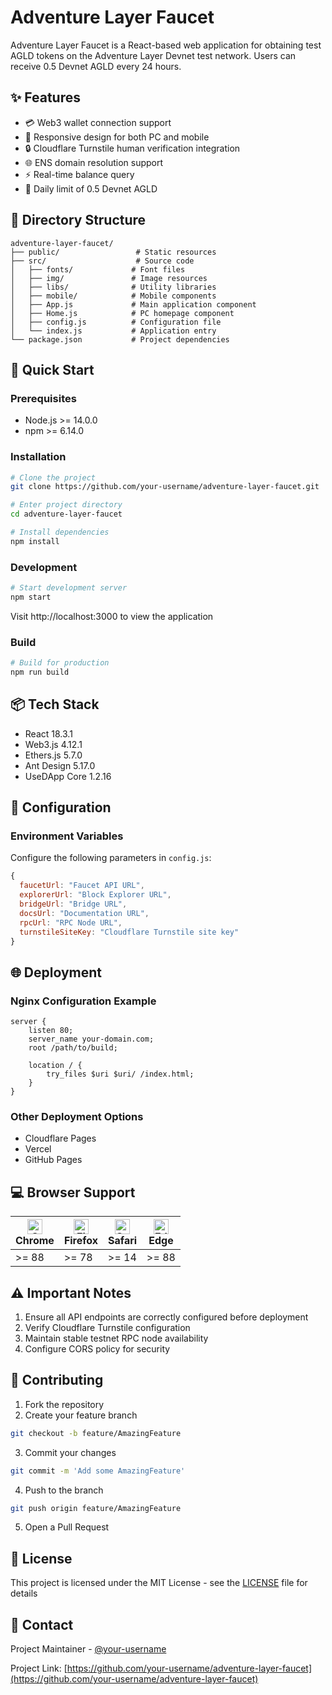 # Adventure Layer Faucet

Adventure Layer Faucet is a React-based web application for obtaining test AGLD tokens on the Adventure Layer Devnet test network. Users can receive 0.5 Devnet AGLD every 24 hours.

## ✨ Features

- 💳 Web3 wallet connection support
- 📱 Responsive design for both PC and mobile
- 🔒 Cloudflare Turnstile human verification integration
- 🌐 ENS domain resolution support
- ⚡ Real-time balance query
- 🎯 Daily limit of 0.5 Devnet AGLD

## 📁 Directory Structure

```
adventure-layer-faucet/
├── public/                 # Static resources
├── src/                    # Source code
│   ├── fonts/             # Font files
│   ├── img/               # Image resources
│   ├── libs/              # Utility libraries
│   ├── mobile/            # Mobile components
│   ├── App.js             # Main application component
│   ├── Home.js            # PC homepage component
│   ├── config.js          # Configuration file
│   └── index.js           # Application entry
└── package.json           # Project dependencies
```

## 🚀 Quick Start

### Prerequisites

- Node.js >= 14.0.0
- npm >= 6.14.0

### Installation

```bash
# Clone the project
git clone https://github.com/your-username/adventure-layer-faucet.git

# Enter project directory
cd adventure-layer-faucet

# Install dependencies
npm install
```

### Development

```bash
# Start development server
npm start
```

Visit http://localhost:3000 to view the application

### Build

```bash
# Build for production
npm run build
```

## 📦 Tech Stack

- React 18.3.1
- Web3.js 4.12.1
- Ethers.js 5.7.0
- Ant Design 5.17.0
- UseDApp Core 1.2.16

## 🔧 Configuration

### Environment Variables

Configure the following parameters in `config.js`:

```javascript
{
  faucetUrl: "Faucet API URL",
  explorerUrl: "Block Explorer URL",
  bridgeUrl: "Bridge URL",
  docsUrl: "Documentation URL",
  rpcUrl: "RPC Node URL",
  turnstileSiteKey: "Cloudflare Turnstile site key"
}
```

## 🌐 Deployment

### Nginx Configuration Example

```nginx
server {
    listen 80;
    server_name your-domain.com;
    root /path/to/build;
    
    location / {
        try_files $uri $uri/ /index.html;
    }
}
```

### Other Deployment Options

- Cloudflare Pages
- Vercel
- GitHub Pages

## 💻 Browser Support

| [<img src="https://raw.githubusercontent.com/alrra/browser-logos/master/src/chrome/chrome_48x48.png" alt="Chrome" width="24px" height="24px" />](http://godban.github.io/browsers-support-badges/)<br>Chrome | [<img src="https://raw.githubusercontent.com/alrra/browser-logos/master/src/firefox/firefox_48x48.png" alt="Firefox" width="24px" height="24px" />](http://godban.github.io/browsers-support-badges/)<br>Firefox | [<img src="https://raw.githubusercontent.com/alrra/browser-logos/master/src/safari/safari_48x48.png" alt="Safari" width="24px" height="24px" />](http://godban.github.io/browsers-support-badges/)<br>Safari | [<img src="https://raw.githubusercontent.com/alrra/browser-logos/master/src/edge/edge_48x48.png" alt="Edge" width="24px" height="24px" />](http://godban.github.io/browsers-support-badges/)<br>Edge |
| ------------------------------------------------------------------------------------------------------------------------------------------------------------------------------------------------------------ | ---------------------------------------------------------------------------------------------------------------------------------------------------------------------------------------------------------------- | ------------------------------------------------------------------------------------------------------------------------------------------------------------------------------------------------------------ | ---------------------------------------------------------------------------------------------------------------------------------------------------------------------------------------------------------- |
| >= 88                                                                                                                                                                                                            | >= 78                                                                                                                                                                                                              | >= 14                                                                                                                                                                                                            | >= 88                                                                                                                                                                                                          |

## ⚠️ Important Notes

1. Ensure all API endpoints are correctly configured before deployment
2. Verify Cloudflare Turnstile configuration
3. Maintain stable testnet RPC node availability
4. Configure CORS policy for security

## 🤝 Contributing

1. Fork the repository
2. Create your feature branch
```bash
git checkout -b feature/AmazingFeature
```
3. Commit your changes
```bash
git commit -m 'Add some AmazingFeature'
```
4. Push to the branch
```bash
git push origin feature/AmazingFeature
```
5. Open a Pull Request

## 📄 License

This project is licensed under the MIT License - see the [LICENSE](LICENSE) file for details

## 📧 Contact

Project Maintainer - [@your-username](https://github.com/your-username)

Project Link: [https://github.com/your-username/adventure-layer-faucet](https://github.com/your-username/adventure-layer-faucet)

